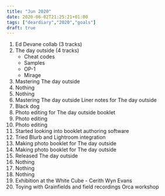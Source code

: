 ```yaml
---
title: "Jun 2020"
date: 2020-06-02T21:25:21+01:00
tags: ["deardiary","2020","goals"]
draft: true
---
```


1. Ed Devane collab (3 tracks)
2. The day outside (4 tracks)
   - Cheat codes
   - Samples
   - OP-1
   - Mirage
3. Mastering The day outside
4. Nothing
5. Nothing
6. Mastering The day outside
   Liner notes for The day outside
7. Black dog
16. Photo editing for The day outside booklet
17. Photo editing
18. Photo editing
19. Started looking into booklet authoring software
20. Tried Blurb and Lightroom integration
21. Making photo booklet for The day outside
22. Making photo booklet for The day outside
23. Released The day outside
24. Nothing
25. Nothing
26. Nothing
27. Exhibition at the White Cube - Cerith Wyn Evans
28. Toying with Grainfields and field recordings
    Orca workshop